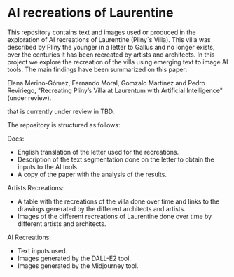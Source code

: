 # AI recreations of Laurentine 

This repository contains text and images used or produced in the exploration of AI recreations of Laurentine (Pliny´s Villa). 
This villa was described by Pliny the younger in a letter to Gallus and no longer exists, over the centuries it has been recreated by artists and architects. In this project we explore the recreation of the villa using emerging text to image AI tools. The main findings have been summarized on this paper:

Elena Merino-Gómez, Fernando Moral, Gomzalo Martínez and Pedro Reviriego, "Recreating Pliny’s Villa at Laurentum with Artificial Intelligence" (under review). 

that is currently under review in TBD.

The repository is structured as follows:

Docs:

- English translation of the letter used for the recreations.
- Description of the text segmentation done on the letter to obtain the inputs to the AI tools.
- A copy of the paper with the analysis of the results. 

Artists Recreations:

- A table with the recreations of the villa done over time and links to the drawings generated by the different architects and artists.  
- Images of the different recreations of Laurentine done over time by different artists and architects.

AI Recreations:

- Text inputs used.
- Images generated by the DALL-E2 tool.
- Images generated by the Midjourney tool.





